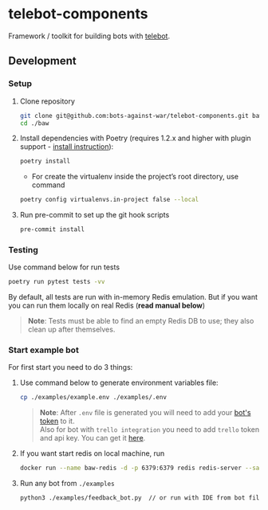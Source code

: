 # telebot-components

Framework / toolkit for building bots with [telebot](https://github.com/bots-against-war/telebot).

<!-- ## Development -->

## Development
### Setup
1. Clone repository
   ```bash
   git clone git@github.com:bots-against-war/telebot-components.git baw
   cd ./baw
   ```
2. Install dependencies with Poetry (requires 1.2.x and higher with plugin support - [install instruction](https://python-poetry.org/docs/master#installing-with-the-official-installer)):
   ```bash
   poetry install
   ```
   - For create the virtualenv inside the project’s root directory, use command
   ```bash
   poetry config virtualenvs.in-project false --local
   ```
3. Run pre-commit to set up the git hook scripts
   ```bash
   pre-commit install
   ```

### Testing
Use command below for run tests
```bash
poetry run pytest tests -vv
```

By default, all tests are run with in-memory Redis emulation. But if you want you can run them
locally on real Redis (**read manual below**) 

> **Note**: Tests must be able to find an empty Redis DB to use; they also clean up after themselves.

### Start example bot
For first start you need to do 3 things:
1. Use command below to generate environment variables file:
    ```bash
    cp ./examples/example.env ./examples/.env
    ```
   > **Note**: After `.env` file is generated you will need to add your [bot's token](https://core.telegram.org/bots#6-botfather) to it.  
   > Also for bot with `trello integration` you need to add `trello` token and api key. You can get it [here](https://trello.com/app-key).
2. If you want start redis on local machine, run
    ```bash
    docker run --name baw-redis -d -p 6379:6379 redis redis-server --save 60 1 --loglevel warning
    ```
3. Run any bot from `./examples`
    ```bash
    python3 ./examples/feedback_bot.py  // or run with IDE from bot file
    ```
